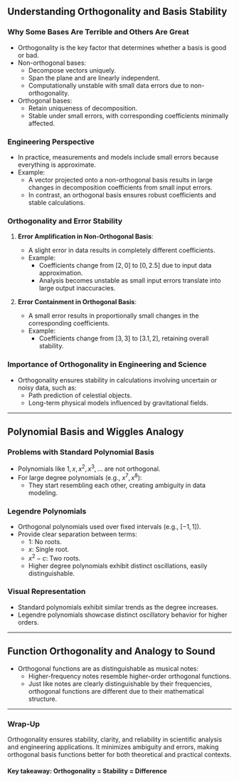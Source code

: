 ## Understanding Orthogonality and Basis Stability 

### Why Some Bases Are Terrible and Others Are Great
- Orthogonality is the key factor that determines whether a basis is good or bad.
- Non-orthogonal bases:
  - Decompose vectors uniquely.
  - Span the plane and are linearly independent.
  - Computationally unstable with small data errors due to non-orthogonality.
- Orthogonal bases:
  - Retain uniqueness of decomposition.
  - Stable under small errors, with corresponding coefficients minimally affected.

### Engineering Perspective 
- In practice, measurements and models include small errors because everything is approximate.
- Example:
  - A vector projected onto a non-orthogonal basis results in large changes in decomposition coefficients from small input errors.
  - In contrast, an orthogonal basis ensures robust coefficients and stable calculations.

### Orthogonality and Error Stability 
1. **Error Amplification in Non-Orthogonal Basis**:
   - A slight error in data results in completely different coefficients.
   - Example:
     - Coefficients change from $[2, 0]$ to $[0, 2.5]$ due to input data approximation.
     - Analysis becomes unstable as small input errors translate into large output inaccuracies.

2. **Error Containment in Orthogonal Basis**:
   - A small error results in proportionally small changes in the corresponding coefficients.
   - Example:
     - Coefficients change from $[3, 3]$ to $[3.1, 2]$, retaining overall stability.

### Importance of Orthogonality in Engineering and Science
- Orthogonality ensures stability in calculations involving uncertain or noisy data, such as:
  - Path prediction of celestial objects.
  - Long-term physical models influenced by gravitational fields.
  
---

## Polynomial Basis and Wiggles Analogy 

### Problems with Standard Polynomial Basis
- Polynomials like $1, x, x^2, x^3, \dots$ are not orthogonal.
- For large degree polynomials (e.g., $x^7, x^8$):
  - They start resembling each other, creating ambiguity in data modeling.

### Legendre Polynomials
- Orthogonal polynomials used over fixed intervals (e.g., $[-1, 1]$).
- Provide clear separation between terms:
  - $1$: No roots.
  - $x$: Single root.
  - $x^2 - c$: Two roots.
  - Higher degree polynomials exhibit distinct oscillations, easily distinguishable.

### Visual Representation
- Standard polynomials exhibit similar trends as the degree increases.
- Legendre polynomials showcase distinct oscillatory behavior for higher orders.

---

## Function Orthogonality and Analogy to Sound
- Orthogonal functions are as distinguishable as musical notes:
  - Higher-frequency notes resemble higher-order orthogonal functions.
  - Just like notes are clearly distinguishable by their frequencies, orthogonal functions are different due to their mathematical structure.

---

### Wrap-Up
Orthogonality ensures stability, clarity, and reliability in scientific analysis and engineering applications. It minimizes ambiguity and errors, making orthogonal basis functions better for both theoretical and practical contexts.  

#### Key takeaway: Orthogonality = Stability = Difference